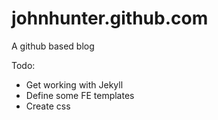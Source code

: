 # johnhunter.github.com

A github based blog

Todo:

* Get working with Jekyll
* Define some FE templates
* Create css